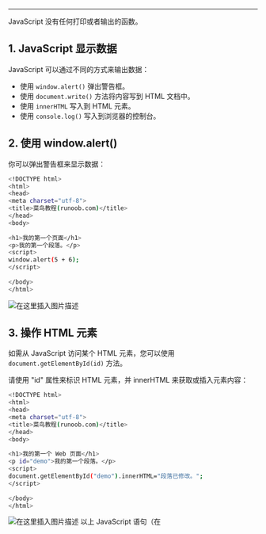 

-----------

JavaScript 没有任何打印或者输出的函数。

##  1. JavaScript 显示数据

JavaScript 可以通过不同的方式来输出数据：

 - 使用 `window.alert()` 弹出警告框。
 - 使用 `document.write()` 方法将内容写到 HTML 文档中。
 - 使用 `innerHTML` 写入到 HTML 元素。
 - 使用 `console.log()` 写入到浏览器的控制台。

##  2. 使用 window.alert()
你可以弹出警告框来显示数据：

```bash
<!DOCTYPE html>
<html>
<head>
<meta charset="utf-8">
<title>菜鸟教程(runoob.com)</title>
</head>
<body>
	
<h1>我的第一个页面</h1>
<p>我的第一个段落。</p>
<script>
window.alert(5 + 6);
</script>
	
</body>
</html>
```
![在这里插入图片描述](https://img-blog.csdnimg.cn/c0a06a27ff784e2296a07d2c846f8ea8.png?x-oss-process=image/watermark,type_ZHJvaWRzYW5zZmFsbGJhY2s,shadow_50,text_Q1NETiBAZ2hvc3R3cml0dGVu,size_19,color_FFFFFF,t_70,g_se,x_16)
##  3. 操作 HTML 元素
如需从 JavaScript 访问某个 HTML 元素，您可以使用 `document.getElementById(id)` 方法。

请使用 "id" 属性来标识 HTML 元素，并 innerHTML 来获取或插入元素内容：

```bash
<!DOCTYPE html>
<html>
<head> 
<meta charset="utf-8"> 
<title>菜鸟教程(runoob.com)</title> 
</head>
<body>
	
<h1>我的第一个 Web 页面</h1>
<p id="demo">我的第一个段落。</p>
<script>
document.getElementById("demo").innerHTML="段落已修改。";
</script>
	
</body>
</html>
```
![在这里插入图片描述](https://img-blog.csdnimg.cn/59389a2afff44bde9f75d3804eb37d8e.png)
以上 JavaScript 语句（在 <script> 标签中）可以在 web 浏览器中执行：

`document.getElementById("demo")` 是使用 id 属性来查找 HTML 元素的 JavaScript 代码 。

`innerHTML = "段落已修改。"` 是用于修改元素的 HTML 内容(innerHTML)的 JavaScript 代码

```bash
<!DOCTYPE html>
<html>
<head> 
<meta charset="utf-8"> 
<title>菜鸟教程(runoob.com)</title> 
</head>
<body>
	
<h1>我的第一个 Web 页面</h1>
<p>我的第一个段落。</p>
<script>
document.write(Date());
</script>
	
</body>
</html>
```
![在这里插入图片描述](https://img-blog.csdnimg.cn/d241b97b760f4921a1f7db145d6bcff3.png?x-oss-process=image/watermark,type_ZHJvaWRzYW5zZmFsbGJhY2s,shadow_50,text_Q1NETiBAZ2hvc3R3cml0dGVu,size_20,color_FFFFFF,t_70,g_se,x_16)

```bash
<!DOCTYPE html>
<html>
<head> 
<meta charset="utf-8"> 
<title>菜鸟教程(runoob.com)</title> 
</head>
<body>
	
<h1>我的第一个 Web 页面</h1>
<p>我的第一个段落。</p>
<button onclick="myFunction()">点我</button>
<script>
function myFunction() 
{
    document.write(Date());
}
</script>
	
</body>
</html>
```
![在这里插入图片描述](https://img-blog.csdnimg.cn/3f488929d2cc4c4bbc931d10dfcd1ae8.png?x-oss-process=image/watermark,type_ZHJvaWRzYW5zZmFsbGJhY2s,shadow_50,text_Q1NETiBAZ2hvc3R3cml0dGVu,size_16,color_FFFFFF,t_70,g_se,x_16)
![在这里插入图片描述](https://img-blog.csdnimg.cn/8d15b75557eb415ebba17ef91c587e16.png)
##  4. 写到控制台
如果您的浏览器支持调试，你可以使用 `console.log()` 方法在浏览器中显示 JavaScript 值。

浏览器中使用 `F12` 来启用调试模式， 在调试窗口中点击 "Console" 菜单。

```bash
<!DOCTYPE html>
<html>
<body>

<h1>我的第一个 Web 页面</h1>

<script>
a = 5;
b = 6;
c = a + b;
console.log(c);
</script>

</body>
</html>
```
![在这里插入图片描述](https://img-blog.csdnimg.cn/16e544793beb4b0bbbaa7ccd2af5b491.png?x-oss-process=image/watermark,type_ZHJvaWRzYW5zZmFsbGJhY2s,shadow_50,text_Q1NETiBAZ2hvc3R3cml0dGVu,size_20,color_FFFFFF,t_70,g_se,x_16)

